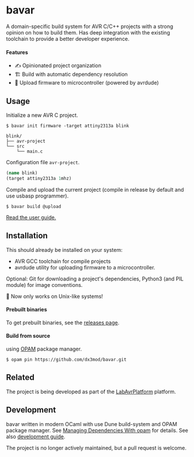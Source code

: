 # bavar

A domain-specific build system for AVR C/C++ projects with a strong opinion on how to build them.
Has deep integration with the existing toolchain to provide a better developer experience.

#### Features

- ✍️ Opinionated project organization
- 🏗️ Build with automatic dependency resolution
- 🔌 Upload firmware to microcontroller (powered by avrdude)
<!-- - 📝 Integration with text editors (support generations)
  - compile_flags.txt for clangd
  - c_cpp_properties.json for VSCode C/C++ extension -->

## Usage

Initialize a new AVR C project.

```console
$ bavar init firmware -target attiny2313a blink
```

```
blink/
├── avr-project
└── src
    └── main.c
```

Configuration file `avr-project`.

```clojure
(name blink)
(target attiny2313a 1mhz)
```

Compile and upload the current project (compile in release by default and use usbasp programmer).

```console
$ bavar build @upload
```

[Read the user guide.](./GUIDE.md)

## Installation

This should already be installed on your system:

- AVR GCC toolchain for compile projects
- avrdude utility for uploading firmware to a microcontroller.

Optional: Git for downloading a project's dependencies, Python3 (and PIL module) for image conventions.

🚧 Now only works on Unix-like systems!

#### Prebuilt binaries

To get prebuilt binaries, see the [releases page](https://github.com/dx3mod/bavar/releases).

#### Build from source

using [OPAM](https://opam.ocaml.org/) package manager.

```console
$ opam pin https://github.com/dx3mod/bavar.git
```

## Related

The project is being developed as part of the [LabAvrPlatform](https://github.com/dx3mod/LabAvrPlatform) platform.

## Development

bavar written in modern OCaml with use Dune build-system and OPAM package manager.
See [Managing Dependencies With opam](https://ocaml.org/docs/managing-dependencies) for details. See also [development guide](./DEV.md).

The project is no longer actively maintained, but a pull request is welcome.
